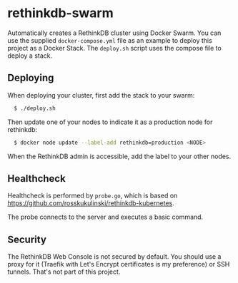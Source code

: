 # rethinkdb-swarm

Automatically creates a RethinkDB cluster using Docker Swarm.
You can use the supplied `docker-compose.yml` file as an example to deploy
this project as a Docker Stack.
The `deploy.sh` script uses the compose file to deploy a stack.

## Deploying

When deploying your cluster, first add the stack to your swarm:

```sh
  $ ./deploy.sh
```

Then update one of your nodes to indicate it as a production node for rethinkdb:

```sh
  $ docker node update --label-add rethinkdb=production <NODE>
```

When the RethinkDB admin is accessible, add the label to your other nodes.

## Healthcheck

Healthcheck is performed by `probe.go`, which is based on
https://github.com/rosskukulinski/rethinkdb-kubernetes.

The probe connects to the server and executes a basic command.

## Security

The RethinkDB Web Console is not secured by default. You should use a proxy for it
(Traefik with Let's Encrypt certificates is my preference)
or SSH tunnels. That's not part of this project.
